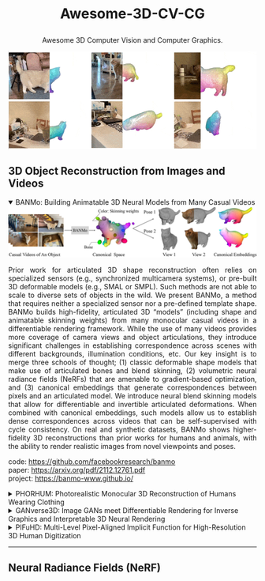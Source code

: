 # <p align="center">Awesome-3D-CV-CG</p>
<p align="center">Awesome 3D Computer Vision and Computer Graphics.</p>
<div align="center"><img src="images/BANMo.gif"/></div>  

## 3D Object Reconstruction from Images and Videos

<details open>
<summary>BANMo: Building Animatable 3D Neural Models from Many Casual Videos</summary>
<div align="center"><img src="images/BANMo.jpeg"/></div>    
<div align="justify">
<p>
Prior work for articulated 3D shape reconstruction often relies on specialized sensors (e.g., synchronized multicamera systems), or pre-built 3D deformable models (e.g., SMAL or SMPL). Such methods are not able to scale to diverse sets of objects in the wild. We present BANMo, a method that requires neither a specialized sensor nor a pre-defined template shape. BANMo builds high-fidelity, articulated 3D “models” (including shape and animatable skinning weights) from many monocular casual videos in a differentiable rendering framework. While the use of many videos provides more coverage of camera views and object articulations, they introduce significant challenges in establishing correspondence across scenes with different backgrounds, illumination conditions, etc. Our key insight is to merge three schools of thought; (1) classic deformable shape models that make use of articulated bones and blend skinning, (2) volumetric neural radiance fields (NeRFs) that are amenable to gradient-based optimization, and (3) canonical embeddings that generate correspondences between pixels and an articulated model. We introduce neural blend skinning models that allow for differentiable and invertible articulated deformations. When combined with canonical embeddings, such models allow us to establish dense correspondences across videos that can be self-supervised with cycle consistency. On real and synthetic datasets, BANMo shows higher-fidelity 3D reconstructions than prior works for humans and animals, with the ability to render realistic images from novel viewpoints and poses. 
  
code: https://github.com/facebookresearch/banmo  
paper: https://arxiv.org/pdf/2112.12761.pdf   
project: https://banmo-www.github.io/
</p>
</div>
</details>

<details>
<summary>PHORHUM: Photorealistic Monocular 3D Reconstruction of Humans Wearing Clothing</summary>
<div align="center"><img src="images/phorhum.png"/></div>    
<div align="justify">
<p>
We present PHORHUM, a novel, end-to-end trainable, deep neural network methodology for photorealistic 3D human reconstruction given just a monocular RGB image. Our pixel-aligned method estimates detailed 3D geometry and, for the first time, the unshaded surface color together with the scene illumination. Observing that 3D supervision alone is not sufficient for high fidelity color reconstruction, we introduce patch-based rendering losses that enable reliable color reconstruction on visible parts of the human, and detailed and plausible color estimation for the non-visible parts. Moreover, our method specifically addresses methodological and practical limitations of prior work in terms of representing geometry, albedo, and illumination effects, in
an end-to-end model where factors can be effectively disentangled. In extensive experiments, we demonstrate the versatility and robustness of our approach. Our state-ofthe-art results validate the method qualitatively and for different metrics, for both geometric and color reconstruction. 

code:  
paper: https://arxiv.org/pdf/2204.08906.pdf  
project: https://phorhum.github.io/  
</p>
</div>
</details>

<details>
<summary>GANverse3D: Image GANs meet Differentiable Rendering for Inverse Graphics and Interpretable 3D Neural Rendering</summary>
<div align="center"><img src="images/GANverse3D.png"/></div>  
<div align="justify">
<p>
Differentiable rendering has paved the way to training neural networks to perform “inverse graphics” tasks such as predicting 3D geometry from monocular photographs. To train high performing models, most of the current approaches rely on multi-view imagery which are not readily available in practice. Recent Generative Adversarial Networks (GANs) that synthesize images, in contrast, seem to acquire 3D knowledge implicitly during training: object viewpoints can be manipulated by simply manipulating the latent codes. However, these latent codes often lack further physical interpretation and thus GANs cannot easily be inverted to perform explicit 3D reasoning. In this paper, we aim to extract and disentangle 3D knowledge learned by generative models by utilizing differentiable renderers. Key to our approach is to exploit GANs as a multi-view data generator to train an inverse graphics network using an off-the-shelf differentiable renderer, and the trained inverse graphics network as a teacher to disentangle the GAN’s latent code into interpretable 3D properties. The entire architecture is trained iteratively using cycle consistency losses. We show that our approach significantly outperforms state-of-the-art inverse graphics networks trained on existing datasets,both quantitatively and via user studies. We further showcase the disentangled GAN as a controllable 3D “neural renderer”, complementing traditional graphics renderers.  

code:  
paper: https://arxiv.org/pdf/2010.09125.pdf  
project: https://nv-tlabs.github.io/GANverse3D/ 
</p>
</div>
</details>

<details>
<summary>PIFuHD: Multi-Level Pixel-Aligned Implicit Function for High-Resolution 3D Human Digitization</summary>
<div align="center"><img src="images/PIFuHD_Overview.png"/></div>
<div align="justify">
<p>
Recent advances in image-based 3D human shape estimation have been driven by the significant improvement in representation power afforded by deep neural networks. Although current approaches have demonstrated the potential in real world settings, they still fail to produce reconstructions with the level of detail often present in the input images. We argue that this limitation stems primarily form two conflicting requirements; accurate predictions require large context, but precise predictions require high resolution. Due to memory limitations in current hardware, previous approaches tend to take low resolution images as input to cover large spatial context, and produce less precise (or low resolution) 3D estimates as a result. We address this limitation by formulating a multi-level architecture that is end-to-end trainable. A coarse level observes the whole image at lower resolution and focuses on holistic reasoning. This provides context to an fine level which estimates highly detailed geometry by observing higher-resolution images. We demonstrate that our approach significantly outperforms existing state-of-the-art techniques on single image human shape reconstruction by fully leveraging 1k-resolution input images.  

code: https://github.com/facebookresearch/pifuhd  
paper: https://arxiv.org/pdf/2004.00452.pdf   
project: https://shunsukesaito.github.io/PIFuHD/
</p>
</div>
</details>

---

## Neural Radiance Fields (NeRF)
